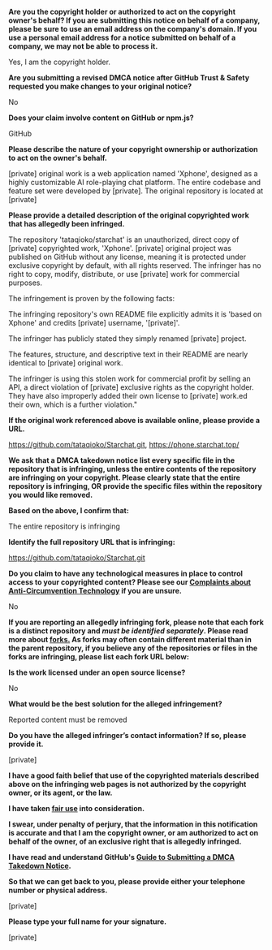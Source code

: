 **Are you the copyright holder or authorized to act on the copyright owner's behalf? If you are submitting this notice on behalf of a company, please be sure to use an email address on the company's domain. If you use a personal email address for a notice submitted on behalf of a company, we may not be able to process it.**

Yes, I am the copyright holder.

**Are you submitting a revised DMCA notice after GitHub Trust & Safety requested you make changes to your original notice?**

No

**Does your claim involve content on GitHub or npm.js?**

GitHub

**Please describe the nature of your copyright ownership or authorization to act on the owner's behalf.**

[private] original work is a web application named 'Xphone', designed as a highly customizable AI role-playing chat platform. The entire codebase and feature set were developed by [private]. The original repository is located at [private]

**Please provide a detailed description of the original copyrighted work that has allegedly been infringed.**

The repository 'tataqioko/starchat' is an unauthorized, direct copy of [private] copyrighted work, 'Xphone'. [private] original project was published on GitHub without any license, meaning it is protected under exclusive copyright by default, with all rights reserved. The infringer has no right to copy, modify, distribute, or use [private] work for commercial purposes.

The infringement is proven by the following facts:

The infringing repository's own README file explicitly admits it is 'based on Xphone' and credits [private] username, '[private]'.

The infringer has publicly stated they simply renamed [private] project.

The features, structure, and descriptive text in their README are nearly identical to [private] original work.

The infringer is using this stolen work for commercial profit by selling an API, a direct violation of [private] exclusive rights as the copyright holder. They have also improperly added their own license to [private] work.ed their own, which is a further violation."

**If the original work referenced above is available online, please provide a URL.**

https://github.com/tataqioko/Starchat.git, https://phone.starchat.top/

**We ask that a DMCA takedown notice list every specific file in the repository that is infringing, unless the entire contents of the repository are infringing on your copyright. Please clearly state that the entire repository is infringing, OR provide the specific files within the repository you would like removed.**

**Based on the above, I confirm that:**

The entire repository is infringing

**Identify the full repository URL that is infringing:**

https://github.com/tataqioko/Starchat.git

**Do you claim to have any technological measures in place to control access to your copyrighted content? Please see our <a href="https://docs.github.com/articles/guide-to-submitting-a-dmca-takedown-notice#complaints-about-anti-circumvention-technology">Complaints about Anti-Circumvention Technology</a> if you are unsure.**

No

**If you are reporting an allegedly infringing fork, please note that each fork is a distinct repository and <i>must be identified separately</i>. Please read more about <a href="https://docs.github.com/articles/dmca-takedown-policy#b-what-about-forks-or-whats-a-fork">forks.</a> As forks may often contain different material than in the parent repository, if you believe any of the repositories or files in the forks are infringing, please list each fork URL below:**

**Is the work licensed under an open source license?**

No

**What would be the best solution for the alleged infringement?**

Reported content must be removed

**Do you have the alleged infringer’s contact information? If so, please provide it.**

[private]

**I have a good faith belief that use of the copyrighted materials described above on the infringing web pages is not authorized by the copyright owner, or its agent, or the law.**

**I have taken <a href="https://www.lumendatabase.org/topics/22">fair use</a> into consideration.**

**I swear, under penalty of perjury, that the information in this notification is accurate and that I am the copyright owner, or am authorized to act on behalf of the owner, of an exclusive right that is allegedly infringed.**

**I have read and understand GitHub's <a href="https://docs.github.com/articles/guide-to-submitting-a-dmca-takedown-notice/">Guide to Submitting a DMCA Takedown Notice</a>.**

**So that we can get back to you, please provide either your telephone number or physical address.**

[private]

**Please type your full name for your signature.**

[private]
